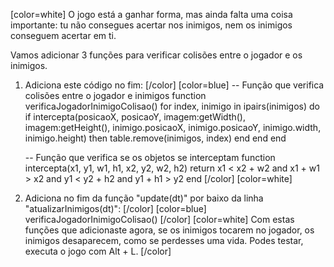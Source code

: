 [color=white]
O jogo está a ganhar forma, mas ainda falta uma coisa importante: 
tu não consegues acertar nos inimigos, nem os inimigos conseguem 
acertar em ti.

Vamos adicionar 3 funções para verificar colisões entre o jogador 
e os inimigos.

1. Adiciona este código no fim:
   [/color] [color=blue]
    -- Função que verifica colisões entre o jogador e inimigos
    function verificaJogadorInimigoColisao()
        for index, inimigo in ipairs(inimigos) do
            if intercepta(posicaoX, posicaoY, imagem:getWidth(), imagem:getHeight(), inimigo.posicaoX, inimigo.posicaoY, inimigo.width, inimigo.height) then
                table.remove(inimigos, index)
            end
        end
    end

    -- Função que verifica se os objetos se interceptam
    function intercepta(x1, y1, w1, h1, x2, y2, w2, h2)
        return x1 < x2 + w2 and
        x1 + w1 > x2 and
        y1 < y2 + h2 and
        y1 + h1 > y2
    end
   [/color] [color=white]
2. Adiciona no fim da função "update(dt)" por baixo da linha 
"atualizarInimigos(dt)":
   [/color] [color=blue]
    verificaJogadorInimigoColisao()
   [/color] [color=white]
Com estas funções que adicionaste agora, se os inimigos tocarem 
no jogador, os inimigos desaparecem, como se perdesses uma vida. 
Podes testar, executa o jogo com Alt + L.
   [/color]